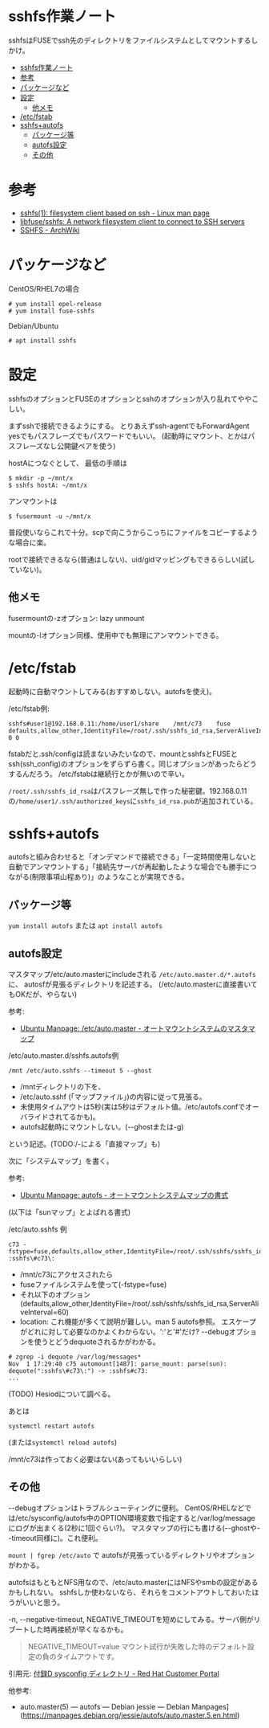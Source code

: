 # sshfs作業ノート

sshfsはFUSEでssh先のディレクトリをファイルシステムとしてマウントするしかけ。

- [sshfs作業ノート](#sshfs%E4%BD%9C%E6%A5%AD%E3%83%8E%E3%83%BC%E3%83%88)
- [参考](#%E5%8F%82%E8%80%83)
- [パッケージなど](#%E3%83%91%E3%83%83%E3%82%B1%E3%83%BC%E3%82%B8%E3%81%AA%E3%81%A9)
- [設定](#%E8%A8%AD%E5%AE%9A)
  - [他メモ](#%E4%BB%96%E3%83%A1%E3%83%A2)
- [/etc/fstab](#etcfstab)
- [sshfs+autofs](#sshfsautofs)
  - [パッケージ等](#%E3%83%91%E3%83%83%E3%82%B1%E3%83%BC%E3%82%B8%E7%AD%89)
  - [autofs設定](#autofs%E8%A8%AD%E5%AE%9A)
  - [その他](#%E3%81%9D%E3%81%AE%E4%BB%96)



# 参考

* [sshfs(1): filesystem client based on ssh - Linux man page](https://linux.die.net/man/1/sshfs)
* [libfuse/sshfs: A network filesystem client to connect to SSH servers](https://github.com/libfuse/sshfs)
* [SSHFS - ArchWiki](https://wiki.archlinux.org/index.php/SSHFS)

# パッケージなど

CentOS/RHEL7の場合
```
# yum install epel-release
# yum install fuse-sshfs
```

Debian/Ubuntu 
```
# apt install sshfs
```


# 設定

sshfsのオプションとFUSEのオプションとsshのオプションが入り乱れてややこしい。

まずsshで接続できるようにする。
とりあえずssh-agentでもForwardAgent yesでもパスフレーズでもパスワードでもいい。
(起動時にマウント、とかはパスフレーズなし公開鍵ペアを使う)

hostAにつなぐとして、
最低の手順は
```
$ mkdir -p ~/mnt/x
$ sshfs hostA: ~/mnt/x
```

アンマウントは
```
$ fusermount -u ~/mnt/x
```

普段使いならこれで十分。scpで向こうからこっちにファイルをコピーするような場合に楽。

rootで接続できるなら(普通はしない)、uid/gidマッピングもできるらしい(試していない)。

## 他メモ

fusermountの-zオプション: lazy unmount

mountの-lオプション同様、使用中でも無理にアンマウントできる。


# /etc/fstab

起動時に自動マウントしてみる(おすすめしない。autofsを使え)。

/etc/fstab例:
```
sshfs#user1@192.168.0.11:/home/user1/share    /mnt/c73    fuse    defaults,allow_other,IdentityFile=/root/.ssh/sshfs_id_rsa,ServerAliveInterval=60    0 0
```

fstabだと.ssh/configは読まないみたいなので、mountとsshfsとFUSEとssh(ssh_config)のオプションをずらずら書く。同じオプションがあったらどうするんだろう。
/etc/fstabは継続行とかが無いので辛い。

`/root/.ssh/sshfs_id_rsa`はパスフレーズ無しで作った秘密鍵。192.168.0.11の`/home/user1/.ssh/authorized_keys`に`sshfs_id_rsa.pub`が追加されている。


# sshfs+autofs

autofsと組み合わせると「オンデマンドで接続できる」「一定時間使用しないと自動でアンマウントする」「接続先サーバが再起動したような場合でも勝手につながる(制限事項山程あり)」のようなことが実現できる。

## パッケージ等

`yum install autofs` または `apt install autofs`

## autofs設定


マスタマップ/etc/auto.masterにincludeされる
`/etc/auto.master.d/*.autofs`に、
autosfが見張るディレクトリを記述する。
(/etc/auto.masterに直接書いてもOKだが、やらない)

参考:
* [Ubuntu Manpage: /etc/auto.master - オートマウントシステムのマスタマップ](http://manpages.ubuntu.com/manpages/bionic/ja/man5/auto.master.5.html)

/etc/auto.master.d/sshfs.autofs例
```
/mnt /etc/auto.sshfs --timeout 5 --ghost
```
* /mntディレクトリの下を、
* /etc/auto.sshf (「マップファイル」)の内容に従って見張る。
* 未使用タイムアウトは5秒(実は5秒はデフォルト値。/etc/autofs.confでオーバライドされてるかも)。
* autofs起動時にマウントしない。(--ghostまたは-g)

という記述。(TODO:/-による「直接マップ」も)


次に「システムマップ」を書く。

参考:
* [Ubuntu Manpage: autofs - オートマウントシステムマップの書式](http://manpages.ubuntu.com/manpages/bionic/ja/man5/autofs.5.html)


(以下は「sunマップ」とよばれる書式)

/etc/auto.sshfs 例
```
c73 -fstype=fuse,defaults,allow_other,IdentityFile=/root/.ssh/sshfs/sshfs_id_rsa,ServerAliveInterval=60 :sshfs\#c73\:
```

* /mnt/c73にアクセスされたら
* fuseファイルシステムを使って(-fstype=fuse)
* それ以下のオプション(defaults,allow_other,IdentityFile=/root/.ssh/sshfs/sshfs_id_rsa,ServerAliveInterval=60)
* location: これ機能が多くて説明が難しい。man 5 autofs参照。 エスケープがどれに対して必要なのかよくわからない。':'と'#'だけ? --debugオプションを使うとどうdequoteされるかがわかる。

```
# zgrep -i dequote /var/log/messages*
Nov  1 17:29:40 c75 automount[1487]: parse_mount: parse(sun): dequote(":sshfs\#c73\:") -> :sshfs#c73:
...
```
(TODO) Hesiodについて調べる。


あとは
```
systemctl restart autofs
```
(または`systemctl reload autofs`)

/mnt/c73は作っておく必要はない(あってもいいらしい)


## その他

--debugオプションはトラブルシューティングに便利。
CentOS/RHELなどでは/etc/sysconfig/autofs中のOPTION環境変数で指定すると/var/log/messageにログが出まくる(2秒に1回ぐらい?)。
マスタマップの行にも書ける(--ghostや--timeout同様に)。これ便利。


`mount | fgrep /etc/auto` で autofsが見張っているディレクトリやオプションがわかる。


autofsはもともとNFS用なので、/etc/auto.masterにはNFSやsmbの設定があるかもしれない。
sshfsしか使わないなら、それらをコメントアウトしておいたほうがいいと思う。


-n, --negative-timeout, NEGATIVE_TIMEOUTを短めにしてみる。サーバ側がリブートした時再接続が早くなるかも。

> NEGATIVE_TIMEOUT=value
マウント試行が失敗した時のデフォルト設定の負のタイムアウトです。

引用元: [付録D sysconfig ディレクトリ - Red Hat Customer Portal](https://access.redhat.com/documentation/ja-jp/red_hat_enterprise_linux/6/html/deployment_guide/ch-the_sysconfig_directory)

他参考: 
* auto.master(5) — autofs — Debian jessie — Debian Manpages](https://manpages.debian.org/jessie/autofs/auto.master.5.en.html)

